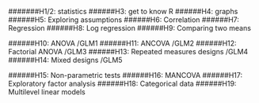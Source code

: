 
#######H1/2: statistics
######H3: get to know R
######H4: graphs
######H5: Exploring assumptions
######H6: Correlation
######H7: Regression
######H8: Log regression
######H9: Comparing two means

######H10: ANOVA /GLM1
######H11: ANCOVA /GLM2
######H12: Factorial ANOVA /GLM3
######H13: Repeated measures designs /GLM4
######H14: Mixed designs /GLM5

######H15: Non-parametric tests
######H16: MANCOVA
######H17: Exploratory factor analysis
######H18: Categorical data
######H19: Multilevel linear models
